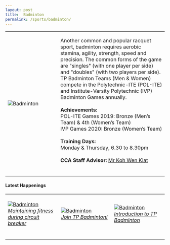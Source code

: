 ```yaml
---
layout: post
title:  Badminton
permalink: /sports/badminton/
---
```


<table>
    <tr>
        <td style="width:33%"><image src="{{site.baseurl}}/images/CCA_badminton.jpg" style="display:block;margin-left:auto;margin-right:auto;" alt="Badminton"></image></td>
        <td>
            <p>
                Another common and popular racquet sport, badminton requires aerobic stamina, agility, strength, speed and precision. The common forms of the game are "singles" (with one player per side) and "doubles" (with two players per side). TP Badminton Teams (Men & Women) compete in the Polytechnic-ITE (POL-ITE) and Institute-Varsity Polytechnic (IVP) Badminton Games annually.<br>
                <br>                
                <b>Achievements:</b><br>
                POL-ITE Games 2019: Bronze (Men’s Team) & 4th (Women’s Team)<br>
                IVP Games 2020: Bronze (Women’s Team)<br>
                <br>
                <b>Training Days:</b><br>
                Monday & Thursday, 6.30 to 8.30pm<br>
                <br>
                <b>CCA Staff Advisor:</b> <a href="mailto:wkkoh@tp.edu.sg">Mr Koh Wen Kiat</a><br>
                <br>
            </p>
        </td>
    </tr>
</table>

#### Latest Happenings

<table>
    <tr>
        <td style="width:33%"><br>
            <a href="https://www.instagram.com/p/CAxWibTnnXo/">
                <image src="{{site.baseurl}}/images/CCA-Badminton_IG1.png" style="display:block;margin-left:auto;margin-right:auto;" alt="Badminton">
                <h6 style="margin-top:0%">Maintaining fitness during circuit breaker</h6>
                </image>
            </a>
        </td>
        <td style="width:33%"><br>
            <a href="https://www.instagram.com/p/CAC5H18DwbD/">
                <image src="{{site.baseurl}}/images/CCA-Badminton_IG2.png" style="display:block;margin-left:auto;margin-right:auto;" alt="Badminton">
                <h6 style="margin-top:0%">Join TP Badminton!</h6>
                </image>
            </a>
        </td>
        <td style="width:33%"><br>
            <a href="https://www.instagram.com/p/CAAmYXfDPcR/">
                <image src="{{site.baseurl}}/images/CCA-Badminton_IG3.png" style="display:block;margin-left:auto;margin-right:auto;" alt="Badminton">
                <h6 style="margin-top:0%">Introduction to TP Badminton</h6>    
                </image>
            </a>
        </td>
    </tr>
</table>
